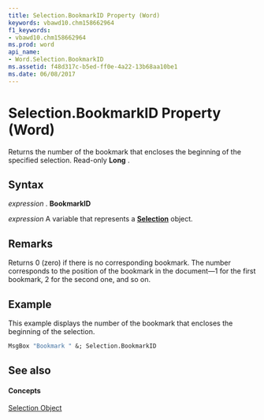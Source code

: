 ```yaml
---
title: Selection.BookmarkID Property (Word)
keywords: vbawd10.chm158662964
f1_keywords:
- vbawd10.chm158662964
ms.prod: word
api_name:
- Word.Selection.BookmarkID
ms.assetid: f48d317c-b5ed-ff0e-4a22-13b68aa10be1
ms.date: 06/08/2017
---
```



# Selection.BookmarkID Property (Word)

Returns the number of the bookmark that encloses the beginning of the specified selection. Read-only **Long** .


## Syntax

 _expression_ . **BookmarkID**

 _expression_ A variable that represents a **[Selection](selection-object-word.md)** object.


## Remarks

Returns 0 (zero) if there is no corresponding bookmark. The number corresponds to the position of the bookmark in the document—1 for the first bookmark, 2 for the second one, and so on. 


## Example

This example displays the number of the bookmark that encloses the beginning of the selection.


```vb
MsgBox "Bookmark " &; Selection.BookmarkID
```


## See also


#### Concepts


[Selection Object](selection-object-word.md)

